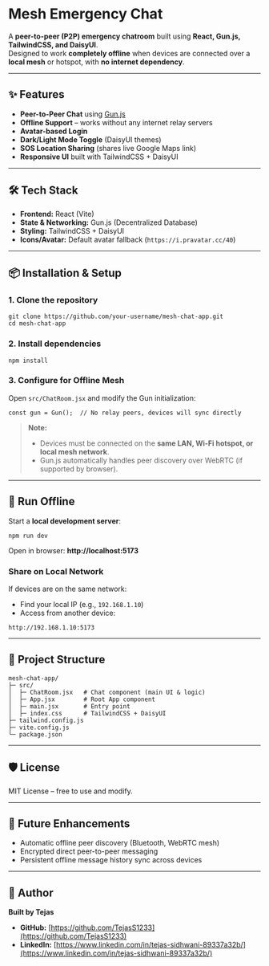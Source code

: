 # Mesh Emergency Chat

A **peer-to-peer (P2P) emergency chatroom** built using **React, Gun.js, TailwindCSS, and DaisyUI**.  
Designed to work **completely offline** when devices are connected over a **local mesh** or hotspot, with **no internet dependency**.

---

## ✨ Features
- **Peer-to-Peer Chat** using [Gun.js](https://gun.eco/)
- **Offline Support** – works without any internet relay servers
- **Avatar-based Login**
- **Dark/Light Mode Toggle** (DaisyUI themes)
- **SOS Location Sharing** (shares live Google Maps link)
- **Responsive UI** built with TailwindCSS + DaisyUI

---

## 🛠 Tech Stack
- **Frontend:** React (Vite)
- **State & Networking:** Gun.js (Decentralized Database)
- **Styling:** TailwindCSS + DaisyUI
- **Icons/Avatar:** Default avatar fallback (`https://i.pravatar.cc/40`)

---

## 📦 Installation & Setup
### **1. Clone the repository**
```
git clone https://github.com/your-username/mesh-chat-app.git
cd mesh-chat-app
```

### **2. Install dependencies**
```
npm install
```

### **3. Configure for Offline Mesh**
Open `src/ChatRoom.jsx` and modify the Gun initialization:  
```
const gun = Gun();  // No relay peers, devices will sync directly
```

> **Note:**  
> - Devices must be connected on the **same LAN, Wi-Fi hotspot, or local mesh network**.  
> - Gun.js automatically handles peer discovery over WebRTC (if supported by browser).

---

## 🏃 Run Offline
Start a **local development server**:  
```
npm run dev
```
Open in browser: **http://localhost:5173**

### **Share on Local Network**
If devices are on the same network:
- Find your local IP (e.g., `192.168.1.10`)
- Access from another device:  
```
http://192.168.1.10:5173
```

---

## 📁 Project Structure
```
mesh-chat-app/
├─ src/
│  ├─ ChatRoom.jsx   # Chat component (main UI & logic)
│  ├─ App.jsx        # Root App component
│  ├─ main.jsx       # Entry point
│  ├─ index.css      # TailwindCSS + DaisyUI
├─ tailwind.config.js
├─ vite.config.js
└─ package.json
```

---

## 🛡️ License
MIT License – free to use and modify.

---

## 🚀 Future Enhancements
- Automatic offline peer discovery (Bluetooth, WebRTC mesh)
- Encrypted direct peer-to-peer messaging
- Persistent offline message history sync across devices

---

## 👤 Author
**Built by Tejas**

- **GitHub:** [https://github.com/TejasS1233](https://github.com/TejasS1233)  
- **LinkedIn:** [https://www.linkedin.com/in/tejas-sidhwani-89337a32b/](https://www.linkedin.com/in/tejas-sidhwani-89337a32b/)
